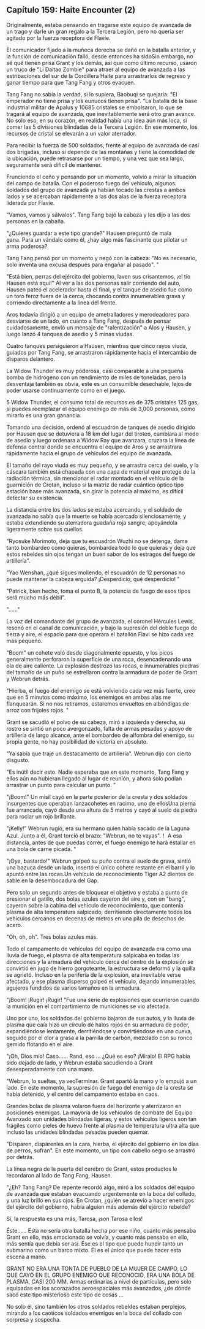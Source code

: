 
## Capítulo 159: Haite Encounter (2)

Originalmente, estaba pensando en tragarse este equipo de avanzada de un trago y darle un gran regalo a la Tercera Legión, pero no quería ser agitado por la fuerza receptora de Flavie.

El comunicador fijado a la muñeca derecha se dañó en la batalla anterior, y la función de comunicación falló, desde entonces ha sidoSin embargo, no sé qué tienen prisa Grant y los demás, así que como último recurso, usaron un truco de "Li Daitao Zombie" para atraer al equipo de avanzada a las estribaciones del sur de la Cordillera Haite para arrastrarlos de regreso y ganar tiempo para que Tang Fang y otros evacuen.

Tang Fang no sabía la verdad, si lo supiera, Baobuqi se quejaría: "El emperador no tiene prisa y los eunucos tienen prisa". "La batalla de la base industrial militar de Apalus y 10685 cristales se embolsaron, lo que se tragará al equipo de avanzada, que inevitablemente será otro gran avance. No solo eso, en su corazón, en realidad había una idea aún más loca, si comer las 5 divisiones blindadas de la Tercera Legión. En ese momento, los recursos de cristal se elevarán a un valor aterrador.

Para recibir la fuerza de 500 soldados, frente al equipo de avanzada de casi dos brigadas, incluso si depende de las montañas y tiene la comodidad de la ubicación, puede retrasarse por un tiempo, y una vez que sea largo, seguramente será difícil de mantener.

Frunciendo el ceño y pensando por un momento, volvió a mirar la situación del campo de batalla. Con el poderoso fuego del vehículo, algunos soldados del grupo de avanzada ya habían tocado las crestas a ambos lados y se acercaban rápidamente a las dos alas de la fuerza receptora liderada por Flavie.

"Vamos, vamos y sálvalos". Tang Fang bajó la cabeza y les dijo a las dos personas en la cabaña.

"¿Quieres guardar a este tipo grande?" Hausen preguntó de mala gana. Para un vándalo como él, ¿hay algo más fascinante que pilotar un arma poderosa?

Tang Fang pensó por un momento y negó con la cabeza: "No es necesario, solo inventa una excusa después para engañar al pasado". "

"Está bien, perras del ejército del gobierno, laven sus crisantemos, ¡el tío Hausen está aquí!" Al ver a las dos personas salir corriendo del auto, Hausen pateó el acelerador hasta el final, y el tanque de asedio fue como un toro feroz fuera de la cerca, chocando contra innumerables grava y corriendo directamente a la línea del frente.

Aros todavía dirigió a un equipo de ametralladores y merodeadores para desviarse de un lado, en cuanto a Tang Fang, después de pensar cuidadosamente, envió un mensaje de "ralentización" a Alos y Hausen, y luego lanzó 4 tanques de asedio y 5 minas viudas.

Cuatro tanques persiguieron a Hausen, mientras que cinco rayos viuda, guiados por Tang Fang, se arrastraron rápidamente hacia el intercambio de disparos delantero.

La Widow Thunder es muy poderosa, casi comparable a una pequeña bomba de hidrógeno con un rendimiento de miles de toneladas, pero la desventaja también es obvia, este es un consumible desechable, lejos de poder usarse continuamente como en el juego.

5 Widow Thunder, el consumo total de recursos es de 375 cristales 125 gas, si puedes reemplazar el equipo enemigo de más de 3,000 personas, cómo mirarlo es una gran ganancia.

Tomando una decisión, ordenó al escuadrón de tanques de asedio dirigido por Hausen que se detuviera a 18 km del lugar del tiroteo, cambiara al modo de asedio y luego ordenara a Widow Ray que avanzara, cruzara la línea de defensa central donde se encuentra el equipo de Aros y se arrastrara rápidamente hacia el grupo de vehículos del equipo de avanzada.

El tamaño del rayo viuda es muy pequeño, y se arrastra cerca del suelo, y la cáscara también está chapada con una capa de material que protege de la radiación térmica, sin mencionar el radar montado en el vehículo de la guarnición de Crotan, incluso si la matriz de radar cuántico óptico tipo estación base más avanzada, sin girar la potencia al máximo, es difícil detectar su existencia.

La distancia entre los dos lados se estaba acercando, y el soldado de avanzada no sabía que la muerte se había acercado silenciosamente, y estaba extendiendo su aterradora guadaña roja sangre, apoyándola ligeramente sobre sus cuellos.

"Ryosuke Morimoto, deja que tu escuadrón Wuzhi no se detenga, dame tanto bombardeo como quieras, bombardea todo lo que quieras y deja que estos rebeldes sin ojos tengan un buen sabor de los estragos del fuego de artillería".

"Yao Wenshan, ¿qué sigues moliendo, el escuadrón de 12 personas no puede mantener la cabeza erguida? ¡Desperdicio, qué desperdicio! "

"Patrick, bien hecho, toma el punto B, la potencia de fuego de esos tipos será mucho más débil".

"......"

La voz del comandante del grupo de avanzada, el coronel Hércules Lewis, resonó en el canal de comunicación, y bajo la supresión del doble fuego de tierra y aire, el espacio para que operara el batallón Flavi se hizo cada vez más pequeño.

"Boom" un cohete voló desde diagonalmente opuesto, y los picos generalmente perforaron la superficie de una roca, desencadenando una ola de aire caliente. La explosión destrozó las rocas, e innumerables piedras del tamaño de un puño se estrellaron contra la armadura de poder de Grant y Webrun detrás.

"Hierba, el fuego del enemigo se está volviendo cada vez más fuerte, creo que en 5 minutos como máximo, los enemigos en ambas alas me flanquearán. Si no nos retiramos, estaremos envueltos en albóndigas de arroz con frijoles rojos. "

Grant se sacudió el polvo de su cabeza, miró a izquierda y derecha, su rostro se sintió un poco avergonzado, falta de armas pesadas y apoyo de artillería de largo alcance, ante el bombardeo de alfombra del enemigo, su propia gente, no hay posibilidad de victoria en absoluto.

"Ya sabía que traje un destacamento de artillería". Webrun dijo con cierto disgusto.

"Es inútil decir esto. Nadie esperaba que en este momento, Tang Fang y ellos aún no hubieran llegado al lugar de reunión, y ahora solo podían arrastrar un punto para calcular un punto. "

"¡Boom!" Un misil cayó en la parte posterior de la cresta y dos soldados insurgentes que operaban lanzacohetes en racimo, uno de ellosUna pierna fue arrancada, cayó desde una altura de 5 metros y cayó al suelo de piedra para rociar un rojo brillante.

"¡Kelly!" Webrun rugió, era su hermano quien había sacado de la Laguna Azul. Junto a él, Grant torció el brazo: "Webrun, no te vayas".！ A esa distancia, antes de que puedas correr, el fuego enemigo te hará estallar en una bola de carne picada. "

"¡Oye, bastardo!" Webrun golpeó su puño contra el suelo de grava, sintió una bazuca desde un lado, insertó el único cohete restante en el barril y lo apuntó entre las rocas.Un vehículo de reconocimiento Tiger A2 dientes de sable en la desembocadura del Gap.

Pero solo un segundo antes de bloquear el objetivo y estaba a punto de presionar el gatillo, dos bolas azules cayeron del aire y, con un "bang", cayeron sobre la cabina del vehículo de reconocimiento, que contenía plasma de alta temperatura salpicado, derritiendo directamente todos los vehículos cercanos en decenas de metros en una pila de desechos de acero.

"Oh, oh, oh". Tres bolas azules más.

Todo el campamento de vehículos del equipo de avanzada era como una lluvia de fuego, el plasma de alta temperatura salpicaba en todas las direcciones y la armadura del vehículo cerca del centro de la explosión se convirtió en jugo de hierro gorgoteante, la estructura se deformó y la quilla se agrietó. Incluso en la periferia de la explosión, era inevitable verse afectado, y ese plasma disperso golpeó el vehículo, dejando innumerables agujeros fundidos de varios tamaños en la armadura.

"¡Boom! ¡Rugir! ¡Rugir! "Fue una serie de explosiones que ocurrieron cuando la munición en el compartimiento de municiones se vio afectada.

Uno por uno, los soldados del gobierno bajaron de sus autos, y la lluvia de plasma que caía hizo un círculo de halos rojos en su armadura de poder, expandiéndose lentamente, derritiéndose y convirtiéndose en una cueva, seguido por el olor a grasa a la parrilla de carbón, mezclado con su ronco gemido flotando en el aire.

"¡Oh, Dios mío! Caso...... Rand, eso ... ¿Qué es eso? ¡Míralo! El RPG había sido dejado de lado, y Webrun estaba sacudiendo a Grant desesperadamente con una mano.

"Webrun, lo sueltas, ya veoTerminar. Grant apartó la mano y lo empujó a un lado. En este momento, la supresión de fuego del enemigo de la cresta se había detenido, y el centro del campamento estaba en caos.

Grandes bolas de plasma volaron fuera del horizonte y aterrizaron en posiciones enemigas. La mayoría de los vehículos de combate del Equipo Avanzado son unidades blindadas ligeras, y estos vehículos ligeros son tan frágiles como pieles de huevo frente al plasma de temperatura ultra alta que incluso las unidades blindadas pesadas pueden quemar.

"Disparen, dispárenles en la cara, hierba, el ejército del gobierno en los días de perros, sufran". En este momento, un tipo con cabello negro se arrastró por detrás.

La línea negra de la puerta del cerebro de Grant, estos productos le recordaron al lado de Tang Fang, Hausen.

"¿Eh? Tang Fang? De repente recordó algo, miró a los soldados del equipo de avanzada que estaban evacuando urgentemente en la boca del collado, y una luz brilló en sus ojos. En Crotan, ¿quién se atrevió a hacer enemigos del ejército del gobierno, había alguien más además del ejército rebelde?

Sí, la respuesta es una más, Tarosa, ¡son Tarosa ellos!

Éste...... Esta no sería otra batalla hecha por ese niño, cuanto más pensaba Grant en ello, más emocionado se volvía, y cuanto más pensaba en ello, más sentía que debía ser así. Ese es el tipo que puede hundir tanto un submarino como un barco mixto. Él es el único que puede hacer esta escena a mano.

GRANT NO ERA UNA TONTA DE PUEBLO DE LA MUJER DE CAMPO, LO QUE CAYÓ EN EL GRUPO ENEMIGO QUE RECONOCIÓ, ERA UNA BOLA DE PLASMA, CASI 200 MM. Armas ordinarias a nivel de partículas, pero solo equipadas en los acorazados aeroespaciales más avanzados, ¿de dónde sacó este tipo misterioso este tipo de cosas ...

No solo él, sino también los otros soldados rebeldes estaban perplejos, mirando a los caóticos soldados enemigos en la boca del collado con sorpresa y sospecha.